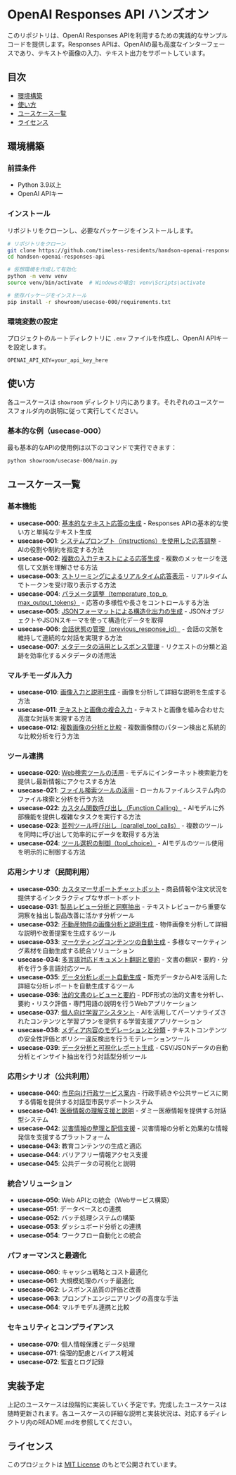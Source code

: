 # OpenAI Responses API ハンズオン

このリポジトリは、OpenAI Responses APIを利用するための実践的なサンプルコードを提供します。Responses APIは、OpenAIの最も高度なインターフェースであり、テキストや画像の入力、テキスト出力をサポートしています。

## 目次

- [環境構築](#環境構築)
- [使い方](#使い方)
- [ユースケース一覧](#ユースケース一覧)
- [ライセンス](#ライセンス)

## 環境構築

### 前提条件

- Python 3.9以上
- OpenAI APIキー

### インストール

リポジトリをクローンし、必要なパッケージをインストールします。

```bash
# リポジトリをクローン
git clone https://github.com/timeless-residents/handson-openai-responses-api.git
cd handson-openai-responses-api

# 仮想環境を作成して有効化
python -m venv venv
source venv/bin/activate  # Windowsの場合: venv\Scripts\activate

# 依存パッケージをインストール
pip install -r showroom/usecase-000/requirements.txt
```

### 環境変数の設定

プロジェクトのルートディレクトリに `.env` ファイルを作成し、OpenAI APIキーを設定します。

```
OPENAI_API_KEY=your_api_key_here
```

## 使い方

各ユースケースは `showroom` ディレクトリ内にあります。それぞれのユースケースフォルダ内の説明に従って実行してください。

### 基本的な例（usecase-000）

最も基本的なAPIの使用例は以下のコマンドで実行できます：

```bash
python showroom/usecase-000/main.py
```

## ユースケース一覧

### 基本機能

- **usecase-000**: [基本的なテキスト応答の生成](showroom/usecase-000/README.md) - Responses APIの基本的な使い方と単純なテキスト生成
- **usecase-001**: [システムプロンプト（instructions）を使用した応答調整](showroom/usecase-001/README.md) - AIの役割や制約を指定する方法
- **usecase-002**: [複数の入力テキストによる応答生成](showroom/usecase-002/README.md) - 複数のメッセージを送信して文脈を理解させる方法
- **usecase-003**: [ストリーミングによるリアルタイム応答表示](showroom/usecase-003/README.md) - リアルタイムでトークンを受け取り表示する方法
- **usecase-004**: [パラメータ調整（temperature, top_p, max_output_tokens）](showroom/usecase-004/README.md) - 応答の多様性や長さをコントロールする方法
- **usecase-005**: [JSONフォーマットによる構造化出力の生成](showroom/usecase-005/README.md) - JSONオブジェクトやJSONスキーマを使って構造化データを取得
- **usecase-006**: [会話状態の管理（previous_response_id）](showroom/usecase-006/README.md) - 会話の文脈を維持して連続的な対話を実現する方法
- **usecase-007**: [メタデータの活用とレスポンス管理](showroom/usecase-007/README.md) - リクエストの分類と追跡を効率化するメタデータの活用法

### マルチモーダル入力

- **usecase-010**: [画像入力と説明生成](showroom/usecase-010/README.md) - 画像を分析して詳細な説明を生成する方法
- **usecase-011**: [テキストと画像の複合入力](showroom/usecase-011/README.md) - テキストと画像を組み合わせた高度な対話を実現する方法
- **usecase-012**: [複数画像の分析と比較](showroom/usecase-012/README.md) - 複数画像間のパターン検出と系統的な比較分析を行う方法

### ツール連携

- **usecase-020**: [Web検索ツールの活用](showroom/usecase-020/README.md) - モデルにインターネット検索能力を提供し最新情報にアクセスする方法
- **usecase-021**: [ファイル検索ツールの活用](showroom/usecase-021/README.md) - ローカルファイルシステム内のファイル検索と分析を行う方法
- **usecase-022**: [カスタム関数呼び出し（Function Calling）](showroom/usecase-022/README.md) - AIモデルに外部機能を提供し複雑なタスクを実行する方法
- **usecase-023**: [並列ツール呼び出し（parallel_tool_calls）](showroom/usecase-023/README.md) - 複数のツールを同時に呼び出して効率的にデータを取得する方法
- **usecase-024**: [ツール選択の制御（tool_choice）](showroom/usecase-024/README.md) - AIモデルのツール使用を明示的に制御する方法

### 応用シナリオ（民間利用）

- **usecase-030**: [カスタマーサポートチャットボット](showroom/usecase-030/README.md) - 商品情報や注文状況を提供するインタラクティブなサポートボット
- **usecase-031**: [製品レビュー分析と洞察抽出](showroom/usecase-031/README.md) - テキストレビューから重要な洞察を抽出し製品改善に活かす分析ツール
- **usecase-032**: [不動産物件の画像分析と説明生成](showroom/usecase-032/README.md) - 物件画像を分析して詳細な説明や改善提案を生成するツール
- **usecase-033**: [マーケティングコンテンツの自動生成](showroom/usecase-033/README.md) - 多様なマーケティング素材を自動生成する統合ソリューション
- **usecase-034**: [多言語対応ドキュメント翻訳と要約](showroom/usecase-034/README.md) - 文書の翻訳・要約・分析を行う多言語対応ツール
- **usecase-035**: [データ分析レポート自動生成](showroom/usecase-035/README.md) - 販売データからAIを活用した詳細な分析レポートを自動生成するツール
- **usecase-036**: [法的文書のレビューと要約](showroom/usecase-036/README.md) - PDF形式の法的文書を分析し、要約・リスク評価・専門用語の説明を行うWebアプリケーション
- **usecase-037**: [個人向け学習アシスタント](showroom/usecase-037/README.md) - AIを活用してパーソナライズされたコンテンツと学習プランを提供する学習支援アプリケーション
- **usecase-038**: [メディア内容のモデレーションと分類](showroom/usecase-038/README.md) - テキストコンテンツの安全性評価とポリシー違反検出を行うモデレーションツール
- **usecase-039**: [データ分析と可視化レポート生成](showroom/usecase-039/README.md) - CSV/JSONデータの自動分析とインサイト抽出を行う対話型分析ツール

### 応用シナリオ（公共利用）

- **usecase-040**: [市民向け行政サービス案内](showroom/usecase-040/README.md) - 行政手続きや公共サービスに関する情報を提供する対話型市民サポートシステム
- **usecase-041**: [医療情報の理解支援と説明](showroom/usecase-041/README.md) -  ダミー医療情報を提供する対話型システム
- **usecase-042**: [災害情報の整理と配信支援](showroom/usecase-042/README.md) - 災害情報の分析と効果的な情報発信を支援するプラットフォーム
- **usecase-043**: 教育コンテンツの生成と適応
- **usecase-044**: バリアフリー情報アクセス支援
- **usecase-045**: 公共データの可視化と説明

### 統合ソリューション

- **usecase-050**: Web APIとの統合（Webサービス構築）
- **usecase-051**: データベースとの連携
- **usecase-052**: バッチ処理システムの構築
- **usecase-053**: ダッシュボード分析との連携
- **usecase-054**: ワークフロー自動化との統合

### パフォーマンスと最適化

- **usecase-060**: キャッシュ戦略とコスト最適化
- **usecase-061**: 大規模処理のバッチ最適化
- **usecase-062**: レスポンス品質の評価と改善
- **usecase-063**: プロンプトエンジニアリングの高度な手法
- **usecase-064**: マルチモデル連携と比較

### セキュリティとコンプライアンス

- **usecase-070**: 個人情報保護とデータ処理
- **usecase-071**: 倫理的配慮とバイアス軽減
- **usecase-072**: 監査とログ記録

## 実装予定

上記のユースケースは段階的に実装していく予定です。完成したユースケースは随時更新されます。各ユースケースの詳細な説明と実装状況は、対応するディレクトリ内のREADME.mdを参照してください。

## ライセンス

このプロジェクトは [MIT License](LICENSE) のもとで公開されています。